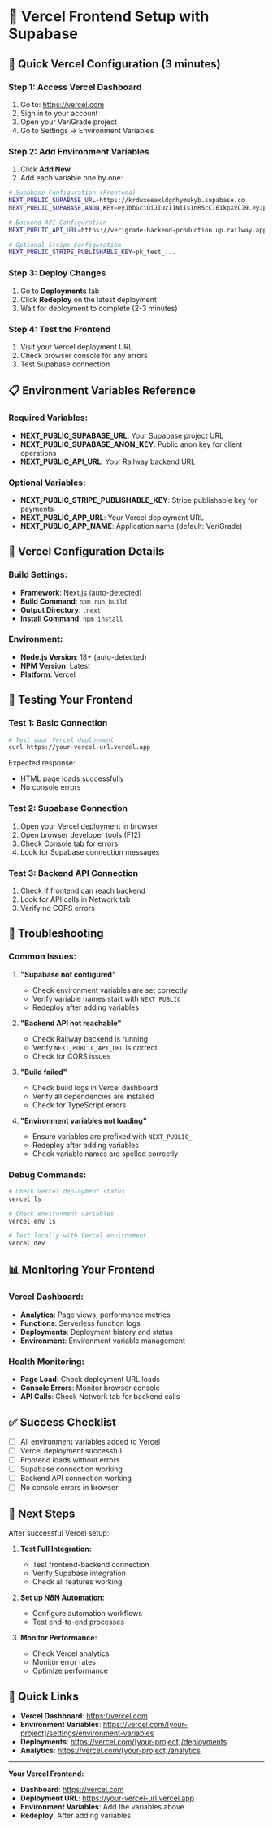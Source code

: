 # 🎯 Vercel Frontend Setup with Supabase

## 🚀 Quick Vercel Configuration (3 minutes)

### Step 1: Access Vercel Dashboard
1. Go to: https://vercel.com
2. Sign in to your account
3. Open your VeriGrade project
4. Go to Settings → Environment Variables

### Step 2: Add Environment Variables
1. Click **Add New**
2. Add each variable one by one:

```bash
# Supabase Configuration (Frontend)
NEXT_PUBLIC_SUPABASE_URL=https://krdwxeeaxldgnhymukyb.supabase.co
NEXT_PUBLIC_SUPABASE_ANON_KEY=eyJhbGciOiJIUzI1NiIsInR5cCI6IkpXVCJ9.eyJpc3MiOiJzdXBhYmFzZSIsInJlZiI6ImtyZHd4ZWVheGxkZ25oeW11a3liIiwicm9sZSI6ImFub24iLCJpYXQiOjE3NTk1NTUwOTYsImV4cCI6MjA3NTEzMTA5Nn0.yYj9Fvi4THZC0KBk_EdoUMLm27C_rs3B8c2PeOX6EXI

# Backend API Configuration
NEXT_PUBLIC_API_URL=https://verigrade-backend-production.up.railway.app

# Optional Stripe Configuration
NEXT_PUBLIC_STRIPE_PUBLISHABLE_KEY=pk_test_...
```

### Step 3: Deploy Changes
1. Go to **Deployments** tab
2. Click **Redeploy** on the latest deployment
3. Wait for deployment to complete (2-3 minutes)

### Step 4: Test the Frontend
1. Visit your Vercel deployment URL
2. Check browser console for any errors
3. Test Supabase connection

## 📋 Environment Variables Reference

### Required Variables:
- **NEXT_PUBLIC_SUPABASE_URL**: Your Supabase project URL
- **NEXT_PUBLIC_SUPABASE_ANON_KEY**: Public anon key for client operations
- **NEXT_PUBLIC_API_URL**: Your Railway backend URL

### Optional Variables:
- **NEXT_PUBLIC_STRIPE_PUBLISHABLE_KEY**: Stripe publishable key for payments
- **NEXT_PUBLIC_APP_URL**: Your Vercel deployment URL
- **NEXT_PUBLIC_APP_NAME**: Application name (default: VeriGrade)

## 🔧 Vercel Configuration Details

### Build Settings:
- **Framework**: Next.js (auto-detected)
- **Build Command**: `npm run build`
- **Output Directory**: `.next`
- **Install Command**: `npm install`

### Environment:
- **Node.js Version**: 18+ (auto-detected)
- **NPM Version**: Latest
- **Platform**: Vercel

## 🧪 Testing Your Frontend

### Test 1: Basic Connection
```bash
# Test your Vercel deployment
curl https://your-vercel-url.vercel.app
```

Expected response:
- HTML page loads successfully
- No console errors

### Test 2: Supabase Connection
1. Open your Vercel deployment in browser
2. Open browser developer tools (F12)
3. Check Console tab for errors
4. Look for Supabase connection messages

### Test 3: Backend API Connection
1. Check if frontend can reach backend
2. Look for API calls in Network tab
3. Verify no CORS errors

## 🚨 Troubleshooting

### Common Issues:

1. **"Supabase not configured"**
   - Check environment variables are set correctly
   - Verify variable names start with `NEXT_PUBLIC_`
   - Redeploy after adding variables

2. **"Backend API not reachable"**
   - Check Railway backend is running
   - Verify `NEXT_PUBLIC_API_URL` is correct
   - Check for CORS issues

3. **"Build failed"**
   - Check build logs in Vercel dashboard
   - Verify all dependencies are installed
   - Check for TypeScript errors

4. **"Environment variables not loading"**
   - Ensure variables are prefixed with `NEXT_PUBLIC_`
   - Redeploy after adding variables
   - Check variable names are spelled correctly

### Debug Commands:

```bash
# Check Vercel deployment status
vercel ls

# Check environment variables
vercel env ls

# Test locally with Vercel environment
vercel dev
```

## 📊 Monitoring Your Frontend

### Vercel Dashboard:
- **Analytics**: Page views, performance metrics
- **Functions**: Serverless function logs
- **Deployments**: Deployment history and status
- **Environment**: Environment variable management

### Health Monitoring:
- **Page Load**: Check deployment URL loads
- **Console Errors**: Monitor browser console
- **API Calls**: Check Network tab for backend calls

## ✅ Success Checklist

- [ ] All environment variables added to Vercel
- [ ] Vercel deployment successful
- [ ] Frontend loads without errors
- [ ] Supabase connection working
- [ ] Backend API connection working
- [ ] No console errors in browser

## 🎯 Next Steps

After successful Vercel setup:

1. **Test Full Integration:**
   - Test frontend-backend connection
   - Verify Supabase integration
   - Check all features working

2. **Set up N8N Automation:**
   - Configure automation workflows
   - Test end-to-end processes

3. **Monitor Performance:**
   - Check Vercel analytics
   - Monitor error rates
   - Optimize performance

## 🔗 Quick Links

- **Vercel Dashboard**: https://vercel.com
- **Environment Variables**: https://vercel.com/[your-project]/settings/environment-variables
- **Deployments**: https://vercel.com/[your-project]/deployments
- **Analytics**: https://vercel.com/[your-project]/analytics

---

**Your Vercel Frontend:**
- **Dashboard**: https://vercel.com
- **Deployment URL**: https://your-vercel-url.vercel.app
- **Environment Variables**: Add the variables above
- **Redeploy**: After adding variables
